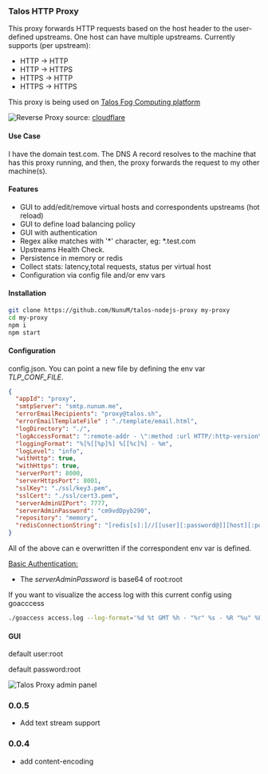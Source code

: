 ### Talos HTTP Proxy

This proxy forwards HTTP requests based on the host header to the user-defined upstreams. One host can have multiple 
upstreams. Currently supports (per upstream):
 
 * HTTP -> HTTP
 * HTTP -> HTTPS
 * HTTPS -> HTTP
 * HTTPS -> HTTPS
 
This proxy is being used on [Talos Fog Computing platform](https://talos.sh)

![Reverse Proxy](https://www.cloudflare.com/img/learning/cdn/glossary/reverse-proxy/reverse-proxy-flow.svg)
source: [cloudflare](https://www.cloudflare.com/learning/cdn/glossary/reverse-proxy/)

#### Use Case

I have the domain test.com. The DNS A record resolves to the machine that has this proxy running, and then, the proxy forwards the request to my other machine(s).

#### Features
* GUI to add/edit/remove virtual hosts and correspondents upstreams (hot reload)
* GUI to define load balancing policy
* GUI with authentication
* Regex alike matches with '*' character, eg: *.test.com
* Upstreams Health Check.
* Persistence in memory or redis
* Collect stats: latency,total requests, status per virtual host
* Configuration via config file and/or env vars


#### Installation

```bash
git clone https://github.com/NunuM/talos-nodejs-proxy my-proxy
cd my-proxy
npm i
npm start
```

#### Configuration

config.json. You can point a new file by defining the env var *TLP_CONF_FILE*.

```json
{
  "appId": "proxy",
  "smtpServer": "smtp.nunum.me",
  "errorEmailRecipients": "proxy@talos.sh",
  "errorEmailTemplateFile" : "./template/email.html",
  "logDirectory": "./",
  "logAccessFormat": ":remote-addr - \":method :url HTTP/:http-version\" :status :content-length \":referrer\" \":user-agent\" :response-time",
  "loggingFormat": "%[%[[%p]%] %[[%c]%] - %m",
  "logLevel": "info",
  "withHttp": true,
  "withHttps": true,
  "serverPort": 8000,
  "serverHttpsPort": 8001,
  "sslKey": "./ssl/key3.pem",
  "sslCert": "./ssl/cert3.pem",
  "serverAdminUIPort": 7777,
  "serverAdminPassword": "cm9vdDpyb290",
  "repository": "memory",
  "redisConnectionString": "[redis[s]:]//[[user][:password@]][host][:port][/db-number][?db=db-number[&password=bar[&option=value]]]"
}
```

All of the above can e overwritten if the correspondent env var is defined.

[Basic Authentication:](https://en.wikipedia.org/wiki/Basic_access_authentication)

* The *serverAdminPassword* is base64 of root:root


If you want to visualize the access log with this current config using goacccess

```bash
./goaccess access.log --log-format='%d %t GMT %h - "%r" %s - %R "%u" %L %v' --date-format='%a, %d %b %Y' --time-format='%H:%M:%S'
```

#### GUI

default user:root

default password:root

![Talos Proxy admin panel](https://i.ibb.co/N72vdDq/Screenshot-2020-04-13-at-23-31-08.png)

### 0.0.5

* Add text stream support 

### 0.0.4

* add content-encoding
